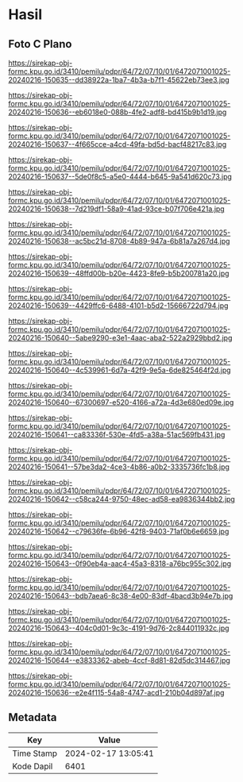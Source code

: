 # Hasil

## Foto C Plano

https://sirekap-obj-formc.kpu.go.id/3410/pemilu/pdpr/64/72/07/10/01/6472071001025-20240216-150635--dd38922a-1ba7-4b3a-b7f1-45622eb73ee3.jpg

https://sirekap-obj-formc.kpu.go.id/3410/pemilu/pdpr/64/72/07/10/01/6472071001025-20240216-150636--eb6018e0-088b-4fe2-adf8-bd415b9b1d19.jpg

https://sirekap-obj-formc.kpu.go.id/3410/pemilu/pdpr/64/72/07/10/01/6472071001025-20240216-150637--4f665cce-a4cd-49fa-bd5d-bacf48217c83.jpg

https://sirekap-obj-formc.kpu.go.id/3410/pemilu/pdpr/64/72/07/10/01/6472071001025-20240216-150637--5de0f8c5-a5e0-4444-b645-9a541d620c73.jpg

https://sirekap-obj-formc.kpu.go.id/3410/pemilu/pdpr/64/72/07/10/01/6472071001025-20240216-150638--7d219df1-58a9-41ad-93ce-b07f706e421a.jpg

https://sirekap-obj-formc.kpu.go.id/3410/pemilu/pdpr/64/72/07/10/01/6472071001025-20240216-150638--ac5bc21d-8708-4b89-947a-6b81a7a267d4.jpg

https://sirekap-obj-formc.kpu.go.id/3410/pemilu/pdpr/64/72/07/10/01/6472071001025-20240216-150639--48ffd00b-b20e-4423-8fe9-b5b200781a20.jpg

https://sirekap-obj-formc.kpu.go.id/3410/pemilu/pdpr/64/72/07/10/01/6472071001025-20240216-150639--4429ffc6-6488-4101-b5d2-15666722d794.jpg

https://sirekap-obj-formc.kpu.go.id/3410/pemilu/pdpr/64/72/07/10/01/6472071001025-20240216-150640--5abe9290-e3e1-4aac-aba2-522a2929bbd2.jpg

https://sirekap-obj-formc.kpu.go.id/3410/pemilu/pdpr/64/72/07/10/01/6472071001025-20240216-150640--4c539961-6d7a-42f9-9e5a-6de825464f2d.jpg

https://sirekap-obj-formc.kpu.go.id/3410/pemilu/pdpr/64/72/07/10/01/6472071001025-20240216-150640--67300697-e520-4166-a72a-4d3e680ed09e.jpg

https://sirekap-obj-formc.kpu.go.id/3410/pemilu/pdpr/64/72/07/10/01/6472071001025-20240216-150641--ca83336f-530e-4fd5-a38a-51ac569fb431.jpg

https://sirekap-obj-formc.kpu.go.id/3410/pemilu/pdpr/64/72/07/10/01/6472071001025-20240216-150641--57be3da2-4ce3-4b86-a0b2-3335736fc1b8.jpg

https://sirekap-obj-formc.kpu.go.id/3410/pemilu/pdpr/64/72/07/10/01/6472071001025-20240216-150642--c58ca244-9750-48ec-ad58-ea9836344bb2.jpg

https://sirekap-obj-formc.kpu.go.id/3410/pemilu/pdpr/64/72/07/10/01/6472071001025-20240216-150642--c79636fe-6b96-42f8-9403-71af0b6e6659.jpg

https://sirekap-obj-formc.kpu.go.id/3410/pemilu/pdpr/64/72/07/10/01/6472071001025-20240216-150643--0f90eb4a-aac4-45a3-8318-a76bc955c302.jpg

https://sirekap-obj-formc.kpu.go.id/3410/pemilu/pdpr/64/72/07/10/01/6472071001025-20240216-150643--bdb7aea6-8c38-4e00-83df-4bacd3b94e7b.jpg

https://sirekap-obj-formc.kpu.go.id/3410/pemilu/pdpr/64/72/07/10/01/6472071001025-20240216-150643--404c0d01-9c3c-4191-9d76-2c844011932c.jpg

https://sirekap-obj-formc.kpu.go.id/3410/pemilu/pdpr/64/72/07/10/01/6472071001025-20240216-150644--e3833362-abeb-4ccf-8d81-82d5dc314467.jpg

https://sirekap-obj-formc.kpu.go.id/3410/pemilu/pdpr/64/72/07/10/01/6472071001025-20240216-150636--e2e4f115-54a8-4747-acd1-210b04d897af.jpg


## Metadata

| Key        | Value               |
| ---------- | ------------------- |
| Time Stamp | 2024-02-17 13:05:41 |
| Kode Dapil | 6401                |



